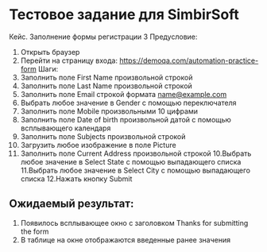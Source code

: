 # Тестовое задание для SimbirSoft

Кейс. Заполнение формы регистрации
3
Предусловие:
1. Открыть браузер
2. Перейти на страницу входа: https://demoqa.com/automation-practice-form
Шаги:
1. Заполнить поле First Name произвольной строкой
2. Заполнить поле Last Name произвольной строкой
3. Заполнить поле Email строкой формата name@example.com
4. Выбрать любое значение в Gender с помощью переключателя
5. Заполнить поле Mobile произвольными 10 цифрами
6. Заполнить поле Date of birth произвольной датой с помощью всплывающего календаря
7. Заполнить поле Subjects произвольной строкой
8. Загрузить любое изображение в поле Picture
9. Заполнить поле Current Address произвольной строкой
10.Выбрать любое значение в Select State с помощью выпадающего списка
11.Выбрать любое значение в Select City с помощью выпадающего списка
12.Нажать кнопку Submit
   
## Ожидаемый результат:
1. Появилось всплывающее окно с заголовком Thanks for submitting the form
2. В таблице на окне отображаются введенные ранее значения

